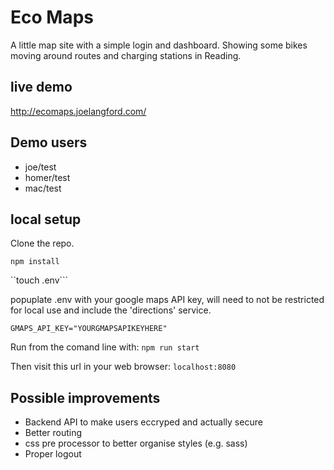 # Eco Maps
A little map site with a simple login and dashboard. Showing some bikes moving around routes and charging stations in Reading.

## live demo
http://ecomaps.joelangford.com/

## Demo users

* joe/test
* homer/test
* mac/test

## local setup

Clone the repo.

```npm install```

``touch .env```

popuplate .env with your google maps API key, will need to not be restricted for local use and include the 'directions' service.

```
GMAPS_API_KEY="YOURGMAPSAPIKEYHERE"
```

Run from the comand line with:
```npm run start```

Then visit this url in your web browser:
```localhost:8080```

## Possible improvements

* Backend API to make users eccryped and actually secure
* Better routing
* css pre processor to better organise styles (e.g. sass)
* Proper logout